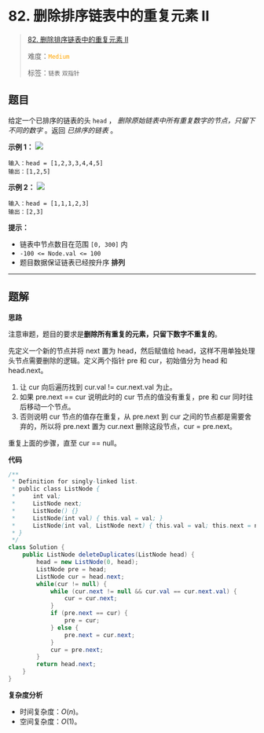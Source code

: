# 82. 删除排序链表中的重复元素 II

> [82. 删除排序链表中的重复元素 II](https://leetcode.cn/problems/remove-duplicates-from-sorted-list-ii/)
>
> 难度：<font color=orange>`Medium`</font>
>
> 标签：`链表` `双指针`

## 题目

给定一个已排序的链表的头 `head` ， *删除原始链表中所有重复数字的节点，只留下不同的数字* 。返回 *已排序的链表* 。

**示例 1：**
![](https://assets.leetcode.com/uploads/2021/01/04/linkedlist1.jpg)

```
输入：head = [1,2,3,3,4,4,5]
输出：[1,2,5]
```

**示例 2：**
![](https://assets.leetcode.com/uploads/2021/01/04/linkedlist2.jpg)

```
输入：head = [1,1,1,2,3]
输出：[2,3]
```

**提示：**

* 链表中节点数目在范围 `[0, 300]` 内
* `-100 <= Node.val <= 100`
* 题目数据保证链表已经按升序 **排列**

--------------------

## 题解

**思路**

注意审题，题目的要求是**删除所有重复的元素，只留下数字不重复的**。

先定义一个新的节点并将 next 置为 head，然后赋值给 head，这样不用单独处理头节点需要删除的逻辑。定义两个指针 pre 和 cur，初始值分为 head 和 head.next。

1. 让 cur 向后遍历找到 cur.val != cur.next.val 为止。
2. 如果 pre.next == cur 说明此时的 cur 节点的值没有重复，pre 和 cur 同时往后移动一个节点。
3. 否则说明 cur 节点的值存在重复，从 pre.next 到 cur 之间的节点都是需要舍弃的，所以将 pre.next 置为 cur.next 删除这段节点，cur = pre.next。

重复上面的步骤，直至 cur == null。

**代码**

```java
/**
 * Definition for singly-linked list.
 * public class ListNode {
 *     int val;
 *     ListNode next;
 *     ListNode() {}
 *     ListNode(int val) { this.val = val; }
 *     ListNode(int val, ListNode next) { this.val = val; this.next = next; }
 * }
 */
class Solution {
    public ListNode deleteDuplicates(ListNode head) {
        head = new ListNode(0, head);
        ListNode pre = head;
        ListNode cur = head.next;
        while(cur != null) {
            while (cur.next != null && cur.val == cur.next.val) {
                cur = cur.next;
            }
            if (pre.next == cur) {
                pre = cur;
            } else {
                pre.next = cur.next;
            }
            cur = pre.next;
        }
        return head.next;
    }
}
```

**复杂度分析**

- 时间复杂度：$O(n)$。
- 空间复杂度：$O(1)$。
